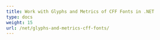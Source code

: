 ```yaml
---
title: Work with Glyphs and Metrics of CFF Fonts in .NET
type: docs
weight: 15
url: /net/glyphs-and-metrics-cff-fonts/
---
```

